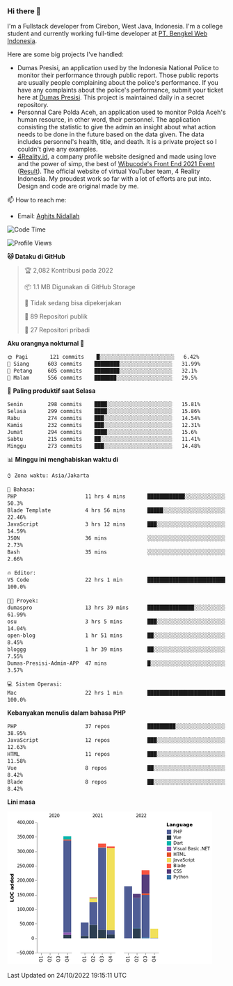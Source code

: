 ### Hi there 👋
I'm a Fullstack developer from Cirebon, West Java, Indonesia. I'm a college student and currently working full-time developer at [PT. Bengkel Web Indonesia](https://github.com/PT-Bengkel-Web-Indonesia).

Here are some big projects I've handled:
- Dumas Presisi, an application used by the Indonesia National Police to monitor their performance through public report. Those public reports are usually people complaining about the police's performance. If you have any complaints about the police's performance, submit your ticket here at [Dumas Presisi](https://dumaspresisi.polri.go.id/dumaspro). This project is maintained daily in a secret repository.
- Personnal Care Polda Aceh, an application used to monitor Polda Aceh's human resource, in other word, their personnel. The application consisting the statistic to give the admin an insight about what action needs to be done in the future based on the data given. The data includes personnel's health, title, and death. It is a private project so I couldn't give any examples.
- [4Reality.id](https://4reality.id), a company profile website designed and made using love and the power of simp, the best of [Wibucode's Front End 2021 Event](https://github.com/wibucode02/submision-event-frontend-2021) ([Result](https://github.com/wibucode02/top-5-pemenang-event-front-end-wibucode-2021)). The official website of virtual YouTuber team, 4 Reality Indonesia. My proudest work so far with a lot of efforts are put into. Design and code are original made by me.

📫 How to reach me:
- Email: [Aghits Nidallah](mailto:yourlovelydev@gmail.com)

<!--START_SECTION:waka-->
![Code Time](http://img.shields.io/badge/Code%20Time-1%2C811%20hrs%206%20mins-blue)

![Profile Views](http://img.shields.io/badge/Profil%20dilihat-2-blue)

**🐱 Dataku di GitHub** 

> 🏆 2,082 Kontribusi pada 2022
 > 
> 📦 1.1 MB Digunakan di GitHub Storage 
 > 
> 🚫 Tidak sedang bisa dipekerjakan
 > 
> 📜 89 Repositori publik 
 > 
> 🔑 27 Repositori pribadi  
 > 
**Aku orangnya nokturnal 🦉** 

```text
🌞 Pagi       121 commits    █░░░░░░░░░░░░░░░░░░░░░░░░   6.42% 
🌆 Siang      603 commits    ████████░░░░░░░░░░░░░░░░░   31.99% 
🌃 Petang     605 commits    ████████░░░░░░░░░░░░░░░░░   32.1% 
🌙 Malam      556 commits    ███████░░░░░░░░░░░░░░░░░░   29.5%

```
📅 **Paling produktif saat Selasa** 

```text
Senin        298 commits    ████░░░░░░░░░░░░░░░░░░░░░   15.81% 
Selasa       299 commits    ████░░░░░░░░░░░░░░░░░░░░░   15.86% 
Rabu         274 commits    ███░░░░░░░░░░░░░░░░░░░░░░   14.54% 
Kamis        232 commits    ███░░░░░░░░░░░░░░░░░░░░░░   12.31% 
Jumat        294 commits    ████░░░░░░░░░░░░░░░░░░░░░   15.6% 
Sabtu        215 commits    ██░░░░░░░░░░░░░░░░░░░░░░░   11.41% 
Minggu       273 commits    ███░░░░░░░░░░░░░░░░░░░░░░   14.48%

```


📊 **Minggu ini menghabiskan waktu di** 

```text
⌚︎ Zona waktu: Asia/Jakarta

💬 Bahasa: 
PHP                      11 hrs 4 mins       ████████████░░░░░░░░░░░░░   50.3% 
Blade Template           4 hrs 56 mins       █████░░░░░░░░░░░░░░░░░░░░   22.46% 
JavaScript               3 hrs 12 mins       ███░░░░░░░░░░░░░░░░░░░░░░   14.59% 
JSON                     36 mins             ░░░░░░░░░░░░░░░░░░░░░░░░░   2.73% 
Bash                     35 mins             ░░░░░░░░░░░░░░░░░░░░░░░░░   2.66%

🔥 Editor: 
VS Code                  22 hrs 1 min        █████████████████████████   100.0%

🐱‍💻 Proyek: 
dumaspro                 13 hrs 39 mins      ███████████████░░░░░░░░░░   61.99% 
osu                      3 hrs 5 mins        ███░░░░░░░░░░░░░░░░░░░░░░   14.04% 
open-blog                1 hr 51 mins        ██░░░░░░░░░░░░░░░░░░░░░░░   8.45% 
bloggg                   1 hr 39 mins        ██░░░░░░░░░░░░░░░░░░░░░░░   7.55% 
Dumas-Presisi-Admin-APP  47 mins             █░░░░░░░░░░░░░░░░░░░░░░░░   3.57%

💻 Sistem Operasi: 
Mac                      22 hrs 1 min        █████████████████████████   100.0%

```

**Kebanyakan menulis dalam bahasa PHP** 

```text
PHP                      37 repos            █████████░░░░░░░░░░░░░░░░   38.95% 
JavaScript               12 repos            ███░░░░░░░░░░░░░░░░░░░░░░   12.63% 
HTML                     11 repos            ███░░░░░░░░░░░░░░░░░░░░░░   11.58% 
Vue                      8 repos             ██░░░░░░░░░░░░░░░░░░░░░░░   8.42% 
Blade                    8 repos             ██░░░░░░░░░░░░░░░░░░░░░░░   8.42%

```


**Lini masa**

![Chart not found](https://raw.githubusercontent.com/NikarashiHatsu/NikarashiHatsu/master/charts/bar_graph.png) 


 Last Updated on 24/10/2022 19:15:11 UTC
<!--END_SECTION:waka-->
